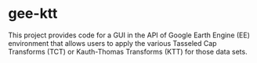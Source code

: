 # gee-ktt
This project provides code for a GUI in the API of Google Earth Engine (EE) environment that allows users to apply the various 
Tasseled Cap Transforms (TCT) or Kauth-Thomas Transforms (KTT) for those data sets.
